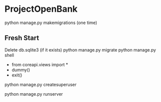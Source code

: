 # ProjectOpenBank

python manage.py makemigrations (one time)

## Fresh Start

Delete db.sqlite3 (if it exists)
python manage.py migrate
python manage.py shell
- from coreapi.views import *
- dummy()
- exit()

python manage.py createsuperuser

python manage.py runserver


